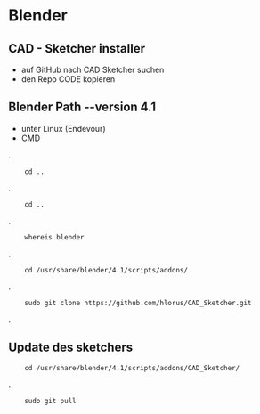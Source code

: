 # Blender


## CAD - Sketcher  installer

-   auf GitHub  nach CAD Sketcher suchen
-   den Repo CODE kopieren

## Blender Path --version 4.1

-   unter Linux (Endevour)
-   CMD


.

        cd ..
.

        cd ..
.

        whereis blender
.

        cd /usr/share/blender/4.1/scripts/addons/
.
        
        sudo git clone https://github.com/hlorus/CAD_Sketcher.git

.

## Update des sketchers

        cd /usr/share/blender/4.1/scripts/addons/CAD_Sketcher/
.

        sudo git pull

